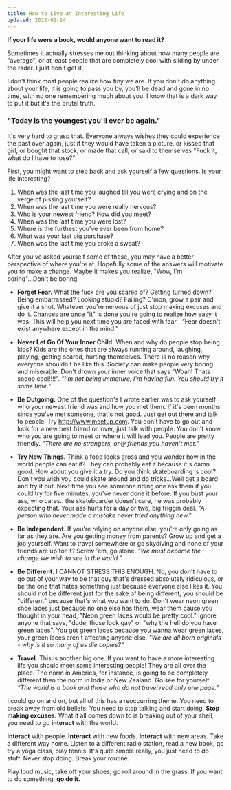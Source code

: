 ```yaml
---
title: How to Live an Interesting Life
updated: 2013-01-14
---
```


**If your life were a book, would anyone want to read it?**

Sometimes it actually stresses me out thinking about how many people are "average", or at least people that are completely cool with sliding by under the radar. I just don't get it. 

I don't think most people realize how tiny we are. If you don't do anything about your life, it is going to pass you by, you'll be dead and gone in no time, with no one remembering much about you. I know that is a dark way to put it but it's the brutal truth.

### "Today is the youngest you'll ever be again."

It's very hard to grasp that. Everyone always wishes they could experience the past over again, just if they would have taken a picture, or kissed that girl, or bought that stock, or made that call, or said to themselves "Fuck it, what do I have to lose?"

First, you might want to step back and ask yourself a few questions. Is your life interesting? 

1. When was the last time you laughed till you were crying and on the verge of pissing yourself?
2. When was the last time you were really nervous?
3. Who is your newest friend? How did you meet?
4. When was the last time you were lost?
5. Where is the furthest you've ever been from home?
6. What was your last big purchase?
7. When was the last time you broke a sweat?

After you've asked yourself some of these, you may have a better perspective of where you're at. Hopefully some of the answers will motivate you to make a change. Maybe it makes you realize, "Wow, I'm boring"...Don't be boring.

* **Forget Fear.** What the fuck are you scared of? Getting turned down? Being embarrassed? Looking stupid? Failing? C'mon, grow a pair and give it a shot. Whatever you're nervous of just stop making excuses and do it. Chances are once "it" is done you're going to realize how easy it was. This will help you next time you are faced with fear. _“Fear doesn't exist anywhere except in the mind.”

* **Never Let Go Of Your Inner Child.** When and why do people stop being kids? Kids are the ones that are always running around, laughing, playing, getting scared, hurting themselves. There is no reason why everyone shouldn't be like this. Society can make people very boring and miserable. Don't drown your inner voice that says "Woah! Thats soooo cool!!!!". _"I'm not being immature, I'm having fun. You should try it some time."_

* **Be Outgoing.** One of the question's I wrote earlier was to ask yourself who your newest friend was and how you met them. If it's been months since you've met someone, that's not good. Just get out there and talk to people. Try http://www.meetup.com. You don't have to go out and look for a new best friend or lover, just talk with people. You don't know who you are going to meet or where it will lead you. People are pretty friendly. _"There are no strangers, only friends you haven't met."_

* **Try New Things.** Think a food looks gross and you wonder how in the world people can eat it? They can probably eat it because it's damn good. How about you give it a try. Do you think skateboarding is cool? Don't you wish you could skate around and do tricks...Well get a board and try it out. Next time you see someone riding one ask them if you could try for five minutes, you've never done it before. If you bust your ass, who cares.. the skateboarder doesn't care, he was probably expecting that. Your ass hurts for a day or two, big friggin deal. _"A person who never made a mistake never tried anything new."_

* **Be Independent.** If you're relying on anyone else, you're only going as far as they are. Are you getting money from parents? Grow up and get a job yourself. Want to travel somewhere or go skydiving and none of your friends are up for it? Screw 'em, go alone. _"We must become the change we wish to see in the world."_

* **Be Different.** I CANNOT STRESS THIS ENOUGH. No, you don't have to go out of your way to be that guy that's dressed absolutely ridiculous, or be the one that hates something just because everyone else likes it. You should not be different just for the sake of being different, you should be "different" because that's what you want to do. Don't wear neon green shoe laces just because no one else has them, wear them cause you thought in your head, "Neon green laces would be pretty cool." Ignore anyone that says, "dude, those look gay" or "why the hell do you have green laces". You got green laces because you wanna wear green laces, your green laces aren't affecting anyone else. _"We are all born originals - why is it so many of us die copies?"_

* **Travel.** This is another big one. If you want to have a more interesting life you should meet some interesting people! They are all over the place. The norm in America, for instance, is going to be completely different then the norm in India or New Zealand. Go see for yourself.  _“The world is a book and those who do not travel read only one page.”_

I could go on and on, but all of this has a reoccurring theme. You need to break away from old beliefs. You need to stop talking and start doing. **Stop making excuses.** What it all comes down to is breaking out of your shell, you need to go **interact** with the world.

**Interact** with people. **Interact** with new foods. **Interact** with new areas. Take a different way home. Listen to a different radio station, read a new book, go try a yoga class, play tennis. It's quite simple really, you just need to do stuff. Never stop doing. Break your routine.

Play loud music, take off your shoes, go roll around in the grass. If you want to do something, **go do it.**
